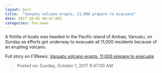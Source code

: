 ```yaml
---
layout: post
title:  "Vanuatu volcano erupts; 11,000 prepare to evacuate"
date: 2017-10-01 09:47:00Z
categories: fox-news
---
```


A flotilla of boats was headed to the Pacific island of Ambae, Vanuatu, on Sunday as efforts got underway to evacuate all 11,000 residents because of an erupting volcano.


Full story on F3News: [Vanuatu volcano erupts; 11,000 prepare to evacuate](http://www.f3nws.com/n/2YsrHD)

> Posted on: Sunday, October 1, 2017 9:47:00 AM
